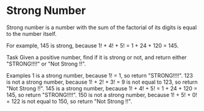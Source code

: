# Strong Number

Strong number is a number with the sum of the factorial of its digits is equal to the number itself.

For example, 145 is strong, because 1! + 4! + 5! = 1 + 24 + 120 = 145.

Task
Given a positive number, find if it is strong or not, and return either "STRONG!!!!" or "Not Strong !!".

Examples
1 is a strong number, because 1! = 1, so return "STRONG!!!!".
123 is not a strong number, because 1! + 2! + 3! = 9 is not equal to 123, so return "Not Strong !!".
145 is a strong number, because 1! + 4! + 5! = 1 + 24 + 120 = 145, so return "STRONG!!!!".
150 is not a strong number, because 1! + 5! + 0! = 122 is not equal to 150, so return "Not Strong !!".
